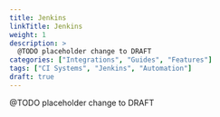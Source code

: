 ```yaml
---
title: Jenkins
linkTitle: Jenkins
weight: 1
description: >
  @TODO placeholder change to DRAFT
categories: ["Integrations", "Guides", "Features"]
tags: ["CI Systems", "Jenkins", "Automation"]
draft: true
---
```


 @TODO placeholder change to DRAFT